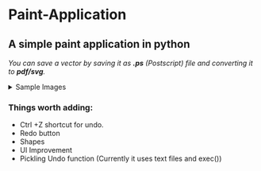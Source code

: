 # Paint-Application
## A simple paint application in python

_You can save a vector by saving it as **.ps** (Postscript) file and converting it to **pdf/svg**._

<details>
  <summary>Sample Images</summary>
  <img align="left" alt="1" src="https://user-images.githubusercontent.com/62838631/123502127-705c3a00-d667-11eb-854f-c09316d11974.png" />
  <img align="left" alt="2" src="https://user-images.githubusercontent.com/62838631/123502129-781bde80-d667-11eb-9be9-73fd5c9ba457.png" />
  <img align="left" alt="3" src="https://user-images.githubusercontent.com/62838631/123502133-7a7e3880-d667-11eb-9412-4cd1bfd142a9.png" />
  <img align="left" alt="4" src="https://user-images.githubusercontent.com/62838631/123502139-7e11bf80-d667-11eb-956a-b7cb9a7e41cc.png" />
  <img align="left" alt="5" src="https://user-images.githubusercontent.com/62838631/123502141-81a54680-d667-11eb-9e81-d3b350b8d42f.png" />
  <img align="left" alt="6" src="https://user-images.githubusercontent.com/62838631/123502148-8bc74500-d667-11eb-8602-eef2d11c6a46.png" />
</details>

### Things worth adding:
<ul>
<li>Ctrl +Z shortcut for undo.</li>
<li>Redo button</li>
<li>Shapes</li>
<li>UI Improvement</li>
<li>Pickling Undo function (Currently it uses text files and exec())</li>
</ul>

